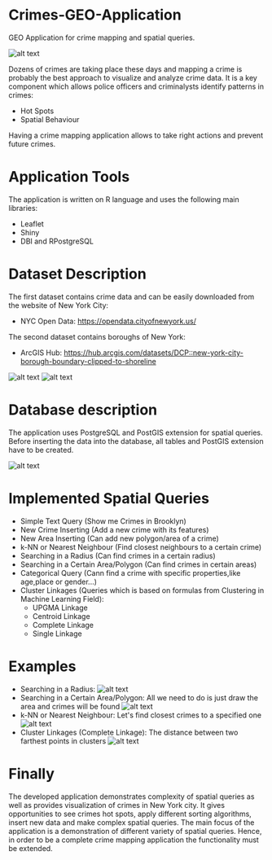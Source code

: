 # Crimes-GEO-Application
GEO Application for crime mapping and spatial queries.

![alt text](https://github.com/vadikl/Crime-GEO-Application/blob/master/data/pics/interface.png)

Dozens of crimes are taking place these days and  mapping a crime is probably the best approach to visualize and analyze crime data.
It is a key component which allows police officers and criminalysts identify patterns in crimes:
- Hot Spots
- Spatial Behaviour 

Having a crime mapping application allows to take right actions and prevent future crimes.

# Application Tools 
The application is written on R language and uses the following main libraries:
-	Leaflet 
-	Shiny
-	DBI and RPostgreSQL

# Dataset Description
The first dataset contains crime data and can be easily downloaded from the website of New York City:
* NYC Open Data: https://opendata.cityofnewyork.us/

The second dataset contains boroughs of New York:
* ArcGIS Hub: https://hub.arcgis.com/datasets/DCP::new-york-city-borough-boundary-clipped-to-shoreline

![alt text](https://github.com/vadikl/Crime-GEO-Application/blob/master/data/pics/city.png)
![alt text](https://github.com/vadikl/Crime-GEO-Application/blob/master/data/pics/data_set.png)

# Database description
The application uses PostgreSQL and PostGIS extension for spatial queries. Before inserting the data into the database, all tables and PostGIS extension have to be created.

![alt text](https://github.com/vadikl/Crime-GEO-Application/blob/master/data/pics/db_structure.png)

# Implemented Spatial Queries 
* Simple Text Query (Show me Crimes in Brooklyn)
* New Crime Inserting (Add a new crime with its features)
* New Area Inserting (Can add new polygon/area of a crime)
* k-NN or Nearest Neighbour (Find closest neighbours to a certain crime)
* Searching in a Radius (Can find crimes in a certain radius)
* Searching in a Certain Area/Polygon (Can find crimes in certain areas)
* Categorical Query (Cann find a crime with specific properties,like age,place or gender...)
* Cluster Linkages (Queries which is based on formulas from Clustering in Machine Learning Field):
  * UPGMA Linkage
  * Centroid Linkage
  * Complete Linkage
  * Single Linkage

# Examples 
* Searching in a Radius:
![alt text](https://github.com/vadikl/Crime-GEO-Application/blob/master/data/pics/radius_query.png)
* Searching in a Certain Area/Polygon:
All we need to do is just draw the area and crimes will be found 
![alt text](https://github.com/vadikl/Crime-GEO-Application/blob/master/data/pics/insidepolygon_query.png)
* k-NN or Nearest Neighbour:
Let's find closest crimes to a specified one
![alt text](https://github.com/vadikl/Crime-GEO-Application/blob/master/data/pics/knn_query.png)
* Cluster Linkages (Complete Linkage): The distance between two farthest points in clusters
![alt text](https://github.com/vadikl/Crime-GEO-Application/blob/master/data/pics/complete_linkage.png)

# Finally  
The developed application demonstrates complexity of spatial queries as well as provides visualization of crimes in New York city. It gives opportunities to see crimes hot spots, apply different sorting algorithms, insert new data and make complex spatial queries. The main focus of the application is a demonstration of different variety of spatial queries. Hence, in order to be a complete crime mapping application the functionality must be extended.
